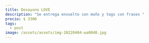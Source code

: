 ```yaml
---
title: Desayuno LOVE
description: "Se entrega envuelto con moño y tags con frases "
precio: $ 3300
tags:
  - post
image: /assets/assets/img-20220404-wa0048.jpg
---
```

